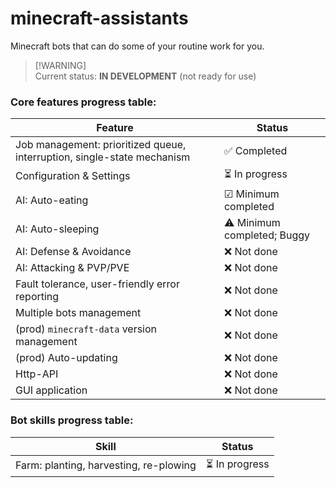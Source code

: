 # minecraft-assistants

Minecraft bots that can do some of your routine work for you.

> [!WARNING]\
> Current status: **IN DEVELOPMENT** (not ready for use)



### Core features progress table:

Feature | Status
--------|-------
Job management: prioritized queue, interruption, single-state mechanism | ✅ Completed
Configuration & Settings | ⏳ In progress
AI: Auto-eating | ☑ Minimum completed
AI: Auto-sleeping | ⚠ Minimum completed; Buggy
AI: Defense & Avoidance | ❌ Not done
AI: Attacking & PVP/PVE | ❌ Not done
Fault tolerance, user-friendly error reporting | ❌ Not done
Multiple bots management | ❌ Not done
(prod) `minecraft-data` version management | ❌ Not done
(prod) Auto-updating | ❌ Not done
Http-API | ❌ Not done
GUI application | ❌ Not done



### Bot skills progress table:
Skill | Status
------|-------
Farm: planting, harvesting, re-plowing | ⏳ In progress
